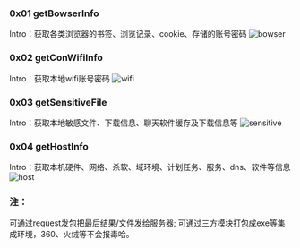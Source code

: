 ### 0x01 getBowserInfo
Intro：获取各类浏览器的书签、浏览记录、cookie、存储的账号密码
![bowser](https://user-images.githubusercontent.com/52556245/135703768-8802d0ac-bbed-4871-a06a-c95ef4e569f9.png)

### 0x02 getConWifiInfo
Intro：获取本地wifi账号密码
![wifi](https://user-images.githubusercontent.com/52556245/135703774-d05f1226-7209-43af-bf24-34431a2d6fca.png)

### 0x03 getSensitiveFile
Intro：获取本地敏感文件、下载信息、聊天软件缓存及下载信息等
![sensitive](https://user-images.githubusercontent.com/52556245/135703777-e0e55f3a-c72e-443a-834d-eb69ab42bb7a.png)

### 0x04 getHostInfo
Intro：获取本机硬件、网络、杀软、域环境、计划任务、服务、dns、软件等信息
![host](https://user-images.githubusercontent.com/52556245/135703781-77be348d-59f6-4870-910f-506ca6100941.png)

### 注：
可通过request发包把最后结果/文件发给服务器;
可通过三方模块打包成exe等集成环境，360、火绒等不会报毒哈。
